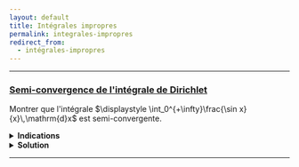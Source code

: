 ```yaml
---
layout: default
title: Intégrales impropres
permalink: integrales-impropres
redirect_from:
  - intégrales-impropres
---
```


---

<h3 id="integrale-de-dirichlet-semi-convergence">
  <a href="#integrale-de-dirichlet-semi-convergence" class="header">
  Semi-convergence de l'intégrale de Dirichlet</a>
</h3>

Montrer que l'intégrale $\displaystyle \int_0^{+\infty}\frac{\sin x}{x}\,\mathrm{d}x$ est semi-convergente.

<details>
  <summary><b>Indications</b></summary>
    <details>
      <summary><u>Convergence</u></summary>
        Intégration par parties.
    </details>
    <details>
      <summary><u>Pas de convergence absolue</u></summary>
        Découper l'intégrale en parties et minorer chacune d'elles.
    </details>
</details>

<details>
  <summary><b>Solution</b></summary>
    Pour montrer que l'intégrale de Dirichlet est semi-convergente, il suffit de montrer qu'elle est convergente, mais qu'elle n'est pas absolument convergente.<br><br>
    <b>L'intégrale est convergente.</b><br>
    La fonction sinus cardinal définie par $\displaystyle \operatorname{sinc}(x) = \frac{\sin x}{x}$ est bien continue sur $\mathbb R_+^*$ et se prolonge par continuité en $0$ en posant $\operatorname{sinc}(0) = 1$. Donc $\operatorname{sinc}$ est intégrable sur $]0,1]$.<br>
    Soit $M>1$. Par intégration par parties :
    $$\int_1^M \frac{\sin x}{x}\,\mathrm{d}x = \left[-\frac{\cos x}{x}\right]_1^M - \int_1^M \frac{\cos x}{x^2}\,\mathrm{d}x.$$
    Or, $\displaystyle \frac{\cos M}{M} \underset{M\to+\infty}{\longrightarrow} 0$ et $\displaystyle \int_1^{+\infty} \frac{\cos x}{x^2}\,\mathrm{d}x$ est absolument convergente car $\displaystyle \left|\frac{\cos x}{x^2}\right| \leq \frac{1}{x^2}$ qui est bien intégrable sur $[1,+\infty[$ (intégrale de Riemann).<br>
    Ainsi, l'intégrale de Dirichlet $\displaystyle \int_0^{+\infty}\frac{\sin x}{x}\,\mathrm{d}x$ est convergente.<br><br>
    <b> L'intégrale est n'est pas absolument convergente.</b><br>
    Soit $n\in\mathbb N^*$. On peut découper l'intégrale suivante en $n$ parties (où $\sin$ a un signe constant) :
    $$\int_0^{n\pi}\left|\frac{\sin x}{x}\right|\,\mathrm{d}x = \sum_{k=1}^n \int_{(k-1)\pi}^{k\pi} \left|\frac{\sin x}{x}\right|\,\mathrm{d}x = \sum_{k=1}^n u_k$$
    avec $u_k = \displaystyle \int_{(k-1)\pi}^{k\pi} \frac{|\sin x|}{x}\,\mathrm{d}x \geq \frac{1}{k\pi}\int_{(k-1)\pi}^{k\pi} \left|\sin x\right|\,\mathrm{d}x$ car $\displaystyle \frac{1}{x} \geq \frac{1}{k\pi}$ pour $x\in [(k-1)\pi,k\pi]$.<br>
    Or, $\displaystyle \int_{(k-1)\pi}^{k\pi} |\sin x|\,\mathrm{d}x = \int_{0}^{\pi} |\sin x|\,\mathrm{d}x = \int_{0}^{\pi} \sin x\,\mathrm{d}x = 2$ (en remarquant par exemple que $x\mapsto|\sin x|$ est périodique de période $\pi$).<br>
    Donc
    $$\int_0^{n\pi}\left|\frac{\sin x}{x}\right|\,\mathrm{d}x \geq \sum_{k=1}^n \frac{2}{k\pi} = \frac{2}{\pi}\sum_{k=1}^n \frac{1}{k}.$$
    Or, la série harmonique est divergente.<br>
    Ainsi, l'intégrale de Dirichlet $\displaystyle \int_0^{+\infty}\frac{\sin x}{x}\,\mathrm{d}x$ n'est pas absolument convergente.
</details>

---
